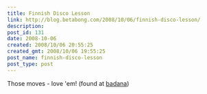 ```yaml
---
title: Finnish Disco Lesson
link: http://blog.betabong.com/2008/10/06/finnish-disco-lesson/
description: 
post_id: 131
date: 2008-10-06
created: 2008/10/06 20:55:25
created_gmt: 2008/10/06 19:55:25
post_name: finnish-disco-lesson
post_type: post
---
```



Those moves - love 'em! (found at [badana](http://harrharr.wordpress.com/2008/10/02/finnish-disco-lesson/))
